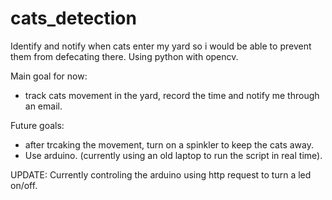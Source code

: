 # cats_detection

Identify and notify when cats enter my yard so i would be able to prevent them from defecating there. Using python with opencv.

Main goal for now:
- track cats movement in the yard, record the time and notify me through an email.

Future goals:
- after trcaking the movement, turn on a spinkler to keep the cats away.
- Use arduino. (currently using an old laptop to run the script in real time).

UPDATE:
Currently controling the arduino using http request to turn a led on/off.
